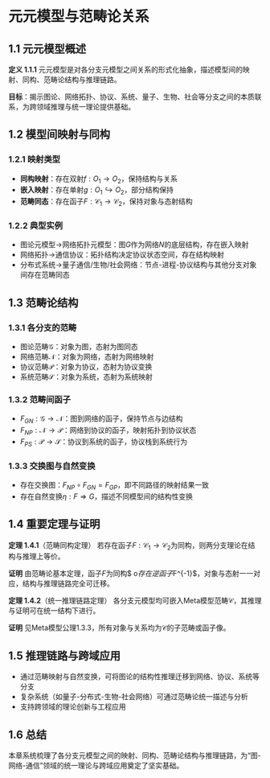 # 元元模型与范畴论关系

## 1.1 元元模型概述

**定义 1.1.1** 元元模型是对各分支元模型之间关系的形式化抽象，描述模型间的映射、同构、范畴论结构与推理链路。

**目标**：揭示图论、网络拓扑、协议、系统、量子、生物、社会等分支之间的本质联系，为跨领域推理与统一理论提供基础。

## 1.2 模型间映射与同构

### 1.2.1 映射类型

- **同构映射**：存在双射$f:O_1\to O_2$，保持结构与关系
- **嵌入映射**：存在单射$g:O_1\hookrightarrow O_2$，部分结构保持
- **范畴同态**：存在函子$F: \mathcal{C}_1 \to \mathcal{C}_2$，保持对象与态射结构

### 1.2.2 典型实例

- 图论元模型$\to$网络拓扑元模型：图$G$作为网络$N$的底层结构，存在嵌入映射
- 网络拓扑$\to$通信协议：拓扑结构决定协议状态空间，存在结构映射
- 分布式系统$\to$量子通信/生物/社会网络：节点-进程-协议结构与其他分支对象间存在范畴同态

## 1.3 范畴论结构

### 1.3.1 各分支的范畴

- 图论范畴$\mathcal{G}$：对象为图，态射为图同态
- 网络范畴$\mathcal{N}$：对象为网络，态射为网络映射
- 协议范畴$\mathcal{P}$：对象为协议，态射为协议变换
- 系统范畴$\mathcal{S}$：对象为系统，态射为系统映射

### 1.3.2 范畴间函子

- $F_{GN}: \mathcal{G} \to \mathcal{N}$：图到网络的函子，保持节点与边结构
- $F_{NP}: \mathcal{N} \to \mathcal{P}$：网络到协议的函子，映射拓扑到协议状态
- $F_{PS}: \mathcal{P} \to \mathcal{S}$：协议到系统的函子，协议栈到系统行为

### 1.3.3 交换图与自然变换

- 存在交换图：$F_{NP} \circ F_{GN} = F_{GP}$，即不同路径的映射结果一致
- 存在自然变换$\eta: F \Rightarrow G$，描述不同模型间的结构性变换

## 1.4 重要定理与证明

**定理 1.4.1**（范畴同构定理）
若存在函子$F: \mathcal{C}_1 \to \mathcal{C}_2$为同构，则两分支理论在结构与推理上等价。

**证明** 由范畴论基本定理，函子$F$为同构$ o$存在逆函子$F^{-1}$，对象与态射一一对应，结构与推理链路完全可迁移。

**定理 1.4.2**（统一推理链路定理）
各分支元模型均可嵌入Meta模型范畴$\mathcal{C}$，其推理与证明可在统一结构下进行。

**证明** 见Meta模型公理1.3.3，所有对象与关系均为$\mathcal{C}$的子范畴或函子像。

## 1.5 推理链路与跨域应用

- 通过范畴映射与自然变换，可将图论的结构性推理迁移到网络、协议、系统等分支
- 复杂系统（如量子-分布式-生物-社会网络）可通过范畴论统一描述与分析
- 支持跨领域的理论创新与工程应用

## 1.6 总结

本章系统梳理了各分支元模型之间的映射、同构、范畴论结构与推理链路，为“图-网络-通信”领域的统一理论与跨域应用奠定了坚实基础。
